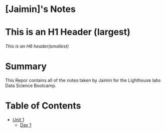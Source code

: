 # [Jaimin]'s Notes

# This is an H1 Header (largest)
###### This is an H6 header(smallest)

#  Summary
This Repor contains all of the notes taken by Jaimin for the Lighthouse labs Data Science Bootcamp.

# Table of Contents
* [Unit 1](/Unit_1)
  * [Day 1](/Unit_1/Day_1)